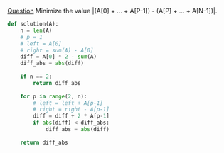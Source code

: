 [Question](https://app.codility.com/programmers/lessons/3-time_complexity/tape_equilibrium/)
Minimize the value |(A[0] + ... + A[P-1]) - (A[P] + ... + A[N-1])|.
```python
def solution(A):
    n = len(A)
    # p = 1
    # left = A[0]
    # right = sum(A) - A[0]
    diff = A[0] * 2 - sum(A)
    diff_abs = abs(diff)
    
    if n == 2:
        return diff_abs
    
    for p in range(2, n):
        # left = left + A[p-1]
        # right = right - A[p-1]
        diff = diff + 2 * A[p-1]
        if abs(diff) < diff_abs:
            diff_abs = abs(diff)
            
    return diff_abs
```